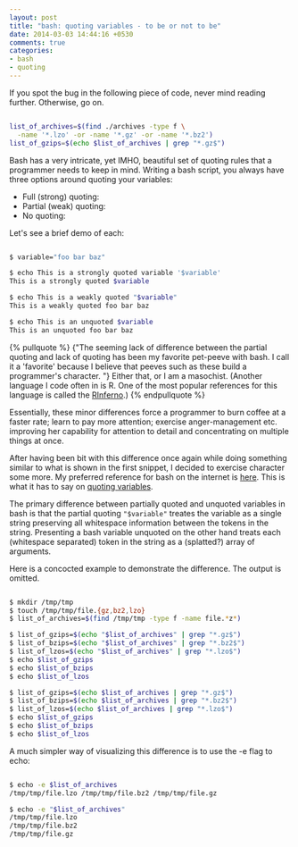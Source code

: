 ```yaml
---
layout: post
title: "bash: quoting variables - to be or not to be"
date: 2014-03-03 14:44:16 +0530
comments: true
categories: 
- bash
- quoting
---
```


If you spot the bug in the following piece of code, never mind reading further.
Otherwise, go on.


```sh

list_of_archives=$(find ./archives -type f \
  -name '*.lzo' -or -name '*.gz' -or -name '*.bz2')
list_of_gzips=$(echo $list_of_archives | grep "*.gz$")

```


<!--more-->

Bash has a very intricate, yet IMHO, beautiful set of quoting rules that a
programmer needs to keep in mind. Writing a bash script, you always have three
options around quoting your variables:

* Full (strong) quoting:
* Partial (weak) quoting:
* No quoting:

Let's see a brief demo of each:


```sh

$ variable="foo bar baz"

$ echo This is a strongly quoted variable '$variable'
This is a strongly quoted $variable

$ echo This is a weakly quoted "$variable"
This is a weakly quoted foo bar baz

$ echo This is an unquoted $variable
This is an unquoted foo bar baz

```


{% pullquote %}
{"The seeming lack of difference between the partial quoting and lack of
quoting has been my favorite pet-peeve with bash. I call it a 'favorite'
because I believe that peeves such as these build a programmer's character.
"} Either that, or I am a masochist. (Another language I code often in is R.
One of the most popular references for this language is called the
[RInferno][rinferno].)
{% endpullquote %}

Essentially, these minor differences force a programmer to burn coffee at a
faster rate; learn to pay more attention; exercise anger-management etc.
improving her capability for attention to detail and concentrating on multiple
things at once.

After having been bit with this difference once again while doing something
similar to what is shown in the first snippet, I decided to exercise character
some more. My preferred reference for bash on the internet is [here][tldp].
This is what it has to say on [quoting variables][qvars].

The primary difference between partially quoted and unquoted variables in bash
is that the partial quoting `"$variable"` treates the variable as a single
string preserving all whitespace information between the tokens in the string.
Presenting a bash variable unquoted on the other hand treats each (whitespace
separated) token in the string as a (splatted?) array of arguments.

Here is a concocted example to demonstrate the difference. The output is omitted.


```sh

$ mkdir /tmp/tmp
$ touch /tmp/tmp/file.{gz,bz2,lzo}
$ list_of_archives=$(find /tmp/tmp -type f -name file.*z*)

$ list_of_gzips=$(echo "$list_of_archives" | grep "*.gz$")
$ list_of_bzips=$(echo "$list_of_archives" | grep "*.bz2$")
$ list_of_lzos=$(echo "$list_of_archives" | grep "*.lzo$")
$ echo $list_of_gzips
$ echo $list_of_bzips
$ echo $list_of_lzos

$ list_of_gzips=$(echo $list_of_archives | grep "*.gz$")
$ list_of_bzips=$(echo $list_of_archives | grep "*.bz2$")
$ list_of_lzos=$(echo $list_of_archives | grep "*.lzo$")
$ echo $list_of_gzips
$ echo $list_of_bzips
$ echo $list_of_lzos

```


A much simpler way of visualizing this difference is to use the -e flag to echo:


```sh

$ echo -e $list_of_archives
/tmp/tmp/file.lzo /tmp/tmp/file.bz2 /tmp/tmp/file.gz

$ echo -e "$list_of_archives"
/tmp/tmp/file.lzo
/tmp/tmp/file.bz2
/tmp/tmp/file.gz

```


<!--links-->
[tldp]: http://tldp.org/LDP/abs/html
[qvars]: http://tldp.org/LDP/abs/html/quotingvar.html
[rinferno]: http://www.burns-stat.com/documents/books/the-r-inferno
